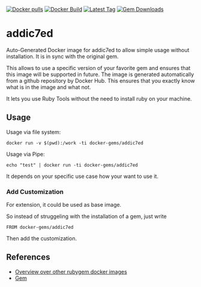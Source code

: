 [![Docker pulls](https://img.shields.io/docker/pulls/rubygem/addic7ed.svg)](https://hub.docker.com/r/rubygem/addic7ed/)
[![Docker Build](https://img.shields.io/docker/automated/rubygem/addic7ed.svg)](https://hub.docker.com/r/rubygem/addic7ed/)
[![Latest Tag](https://img.shields.io/github/tag/docker-rubygem/addic7ed.svg)](https://hub.docker.com/r/rubygem/addic7ed/)
[![Gem Downloads](https://img.shields.io/gem/dt/addic7ed.svg)](https://rubygems.org/gems/addic7ed/)
# addic7ed

Auto-Generated Docker image for addic7ed to allow simple usage without installation.
It is in sync with the original gem.

This allows to use a specific version of your favorite gem and ensures that this image will be supported in future.
The image is generated automatically from a github repository by Docker Hub.
This ensures that you exactly know what is in the image and what not.

It lets you use Ruby Tools without the need to install ruby on your machine.

## Usage

Usage via file system:

`docker run -v $(pwd):/work -ti docker-gems/addic7ed`

Usage via Pipe:

`echo "test" | docker run -ti docker-gems/addic7ed`

It depends on your specific use case how your want to use it.

### Add Customization

For extension, it could be used as base image.

So instead of struggeling with the installation of a gem, just write

`FROM docker-gems/addic7ed`

Then add the customization.

## References

 - [Overview over other rubygem docker images](https://github.com/thinkbot/docker-rubygem)
 - [Gem](https://rubygems.org/gems/addic7ed/)
